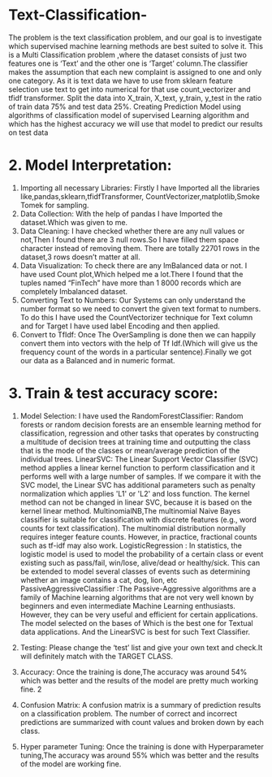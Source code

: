# Text-Classification-

The problem is the text classification problem, and our goal is to investigate which supervised machine learning methods are best suited to solve it. This is a Multi Classification problem ,where the dataset consists of just two features one is ‘Text’ and the other one is ‘Target’ column.The classifier makes the assumption that each new complaint is assigned to one and only one category. As it is text data we have to use from sklearn feature selection use text to get into numerical for that use count_vectorizer and tfidf transformer. 
Split the data into X_train, X_text, y_train, y_test in the ratio of train data 75% and test data 25%.
Creating Prediction Model using algorithms of classification model of supervised Learning algorithm and  which has the highest accuracy we will use that model to predict our results on test data 

# 2. Model Interpretation:
1. Importing all necessary Libraries: Firstly I have Imported all the libraries like,pandas,sklearn,tfidfTransformer, CountVectorizer,matplotlib,Smoke Tomek for sampling.
2. Data Collection: With the help of pandas I have Imported the dataset.Which was given to me.
 3. Data Cleaning: I have checked whether there are any null values or not,Then I found there are 3 null rows.So I have filled them space character instead of removing them. There are totally 22701 rows in the dataset,3 rows doesn’t matter at all.
 4. Data Visualization: To check there are any ImBalanced data or not. I have used Count plot,Which helped me a lot.There I found that the tuples named “FinTech” have more than 1 8000 records which are completely Imbalanced dataset. 
5. Converting Text to Numbers: Our Systems can only understand the number format so we need to convert the given text format to numbers. To do this I have used the CountVectorizer technique for Text column and for Target I have used label Encoding and then applied.
 6. Convert to TfIdf: Once The OverSampling is done then we can happily convert them into vectors with the help of Tf Idf.(Which will give us the frequency count of the words in a particular sentence).Finally we got our data as a Balanced and in numeric format. 

# 3. Train & test accuracy score: 
1. Model Selection: I have used the
RandomForestClassifier: Random forests or random decision forests are an ensemble learning method for classification, regression and other tasks that operates by constructing a multitude of decision trees at training time and outputting the class that is the mode of the classes or mean/average prediction of the individual trees.
 LinearSVC: The Linear Support Vector Classifier (SVC) method applies a linear kernel function to perform classification and it performs well with a large number of samples. If we compare it with the SVC model, the Linear SVC has additional parameters such as penalty normalization which applies 'L1' or 'L2' and loss function. The kernel method can not be changed in linear SVC, because it is based on the kernel linear method.
 MultinomialNB,The multinomial Naive Bayes classifier is suitable for classification with discrete features (e.g., word counts for text classification). The multinomial distribution normally requires integer feature counts. However, in practice, fractional counts such as tf-idf may also work.
 LogisticRegression : In statistics, the logistic model is used to model the probability of a certain class or event existing such as pass/fail, win/lose, alive/dead or healthy/sick. This can be extended to model several classes of events such as determining whether an image contains a cat, dog, lion, etc
 PassiveAggressiveClassifier :The Passive-Aggressive algorithms are a family of Machine learning algorithms that are not very well known by beginners and even intermediate Machine Learning enthusiasts. However, they can be very useful and efficient for certain applications.
The model selected on the bases of Which is the best one for Textual data applications. And the LinearSVC is best for such Text Classifier. 

2. Testing: Please change the ‘test’ list and give your own text and check.It will definitely match with the TARGET CLASS. 
3. Accuracy: Once the training is done,The accuracy was around 54% which was better and the results of the model are pretty much working fine. 2 
4. Confusion Matrix: A confusion matrix is a summary of prediction results on a classification problem. The number of correct and incorrect predictions are summarized with count values and broken down by each class. 
5. Hyper parameter Tuning: Once the training is done with Hyperparameter tuning,The accuracy was around 55% which was better and the results of the model are working fine. 
